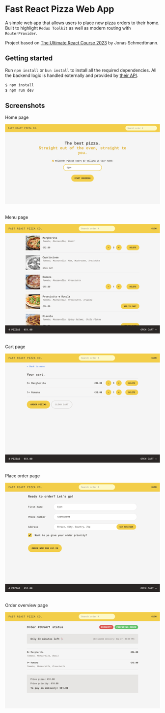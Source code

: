 # Fast React Pizza Web App

A simple web app that allows users to place new pizza orders to their home. Built to highlight `Redux Toolkit` as well as modern routing with `RouterProvider`.

Project based on [The Ultimate React Course 2023](https://www.udemy.com/course/the-ultimate-react-course/) by Jonas Schmedtmann.

## Getting started

Run `npm install` or `bun install` to install all the required dependencies. All the backend logic is handled externally and provided by [their API](https://react-fast-pizza-api.onrender.com/api/menu).

```bash
$ npm install
$ npm run dev
```

## Screenshots

Home page

![](./screenshots/home.jpeg)
<br><br>

Menu page

![](./screenshots/menu.jpeg)
<br><br>

Cart page

![](./screenshots/cart.jpeg)
<br><br>

Place order page

![](./screenshots/place-order.jpeg)
<br><br>

Order overview page

![](./screenshots/order-overview.jpeg)
